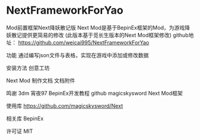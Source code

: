 # NextFrameworkForYao
Mod前置框架Next降妖散记版
Next Mod是基于BepinEx框架的Mod，为游戏降妖散记提供更简易的修改 (此版本基于觅长生版本的Next Mod框架修改)
github地址： https://github.com/weicai995/NextFrameworkForYao


功能
通过编写json文件与表格，实现在游戏中添加或修改数据

安装方法
创意工坊

Next Mod 制作文档
文档附件

鸣谢
3dm 宵夜97 BepinEx开发教程
github magicskysword Next Mod框架

使用库
https://github.com/magicskysword/Next

相关库
BepinEx

许可证
MIT
